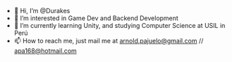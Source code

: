 - 👋 Hi, I’m @Durakes
- 👀 I’m interested in Game Dev and Backend Development
- 🌱 I’m currently learning Unity, and studying Computer Science at USIL in Perú
- 📫 How to reach me, just mail me at arnold.pajuelo@gmail.com // apa168@hotmail.com
<!---
Durakes/Durakes is a ✨ special ✨ repository because its `README.md` (this file) appears on your GitHub profile.
You can click the Preview link to take a look at your changes.
--->
